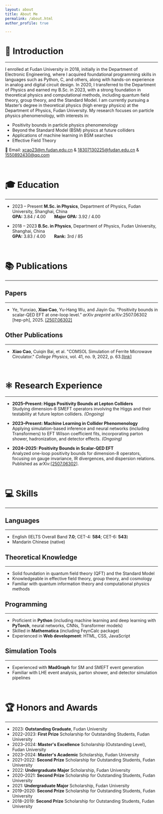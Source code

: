 ```yaml
---
layout: about
title: About Me
permalink: /about.html
author_profile: true

---
```



# 💬 Introduction
---

I enrolled at Fudan University in 2018, initially in the Department of Electronic Engineering, where I acquired foundational programming skills in languages such as Python, C, and others, along with hands-on experience in analog and digital circuit design.
In 2020, I transferred to the Department of Physics and earned my B.Sc. in 2023, with a strong foundation in theoretical physics and computational methods, including quantum field theory, group theory, and the Standard Model.
I am currently pursuing a Master’s degree in theoretical physics (high energy physics) at the Department of Physics, Fudan University. My research focuses on particle physics phenomenology, with interests in:
- Positivity bounds in particle physics phenomenology 
- Beyond the Standard Model (BSM) physics at future colliders  
- Applications of machine learning in BSM searches  
- Effective Field Theory

📧 Email: 
[xcao23@m.fudan.edu.cn](mailto:xcao23@m.fudan.edu.cn) & 
[18307130225@fudan.edu.cn](mailto:18307130225@fudan.edu.cn) & 
[1550892430@qq.com](mailto:1550892430@qq.com)

<br>

# 🎓 Education
---

- 2023 – Present   **M.Sc. in Physics**, Department of Physics, Fudan University, Shanghai, China<br>
**GPA:** 3.84 / 4.00  **Major GPA:** 3.92 / 4.00  

- 2018 – 2023      **B.Sc. in Physics**, Department of Physics, Fudan University, Shanghai, China<br>
**GPA:** 3.83 / 4.00  **Rank:** 3rd / 85 

<br>

# 📚 Publications
---
## Papers
---
- Ye, Yunxiao, **Xiao Cao**, Yu-Hang Wu, and Jiayin Gu. “Positivity bounds in scalar-QED EFT at one-loop level.” *arXiv preprint* arXiv:2507.06302 [hep-ph], 2025. [[2507.06302]](https://arxiv.org/abs/2507.06302)

## Other Publications
---
- **Xiao Cao**, Cuiqin Bai, et al. "COMSOL Simulation of Ferrite Microwave Circulator." *College Physics*, vol. 41, no. 9, 2022, p. 63.[[link]](https://dxwl.bnu.edu.cn/CN/10.16854/j.cnki.1000-0712.220035)

<br>

# ⚛️ Research Experience
---

- **2025–Present: Higgs Positivity Bounds at Lepton Colliders**  
  Studying dimension-8 SMEFT operators involving the Higgs and their testability at future lepton colliders. *(Ongoing)*

- **2023–Present: Machine Learning in Collider Phenomenology**  
  Applying simulation-based inference and neural networks (including Transformers) to EFT Wilson coefficient fits, incorporating parton shower, hadronization, and detector effects. *(Ongoing)*

- **2024–2025: Positivity Bounds in Scalar-QED EFT**  
  Analyzed one-loop positivity bounds for dimension-8 operators, focusing on gauge invariance, IR divergences, and dispersion relations. Published as arXiv:[[2507.06302]](https://arxiv.org/abs/2507.06302).

  <br>

# 💻 Skills
---

## Languages
---
- English (IELTS Overall Band **7.0**; CET-4: **584**; CET-6: **543**)  
- Mandarin Chinese (native)

## Theoretical Knowledge
---
- Solid foundation in quantum field theory (QFT) and the Standard Model  
- Knowledgeable in effective field theory, group theory, and cosmology  
- Familiar with quantum information theory and computational physics methods

## Programming
---
- Proficient in **Python** (including machine learning and deep learning with **PyTorch**, neural networks, CNNs, Transformer models)  
- Skilled in **Mathematica** (including FeynCalc package)
- Experienced in **Web development**: HTML, CSS, JavaScript

## Simulation Tools
---
- Experienced with **MadGraph** for SM and SMEFT event generation  
- Familiar with LHE event analysis, parton shower, and detector simulation pipelines

<br>

# 🏆 Honors and Awards
---
- 2023: **Outstanding Graduate**, Fudan University  
- 2022–2023: **First Prize** Scholarship for Outstanding Students, Fudan University  
- 2023–2024: **Master's Excellence** Scholarship (Outstanding Level), Fudan University  
- 2023–2024: **Master's Academic** Scholarship, Fudan University  
- 2021–2022: **Second Prize** Scholarship for Outstanding Students, Fudan University  
- 2022: **Undergraduate Major** Scholarship, Fudan University  
- 2020–2021: **Second Prize** Scholarship for Outstanding Students, Fudan University  
- 2021: **Undergraduate Major** Scholarship, Fudan University  
- 2019–2020: **Second Prize** Scholarship for Outstanding Students, Fudan University  
- 2018–2019: **Second Prize** Scholarship for Outstanding Students, Fudan University  
 







